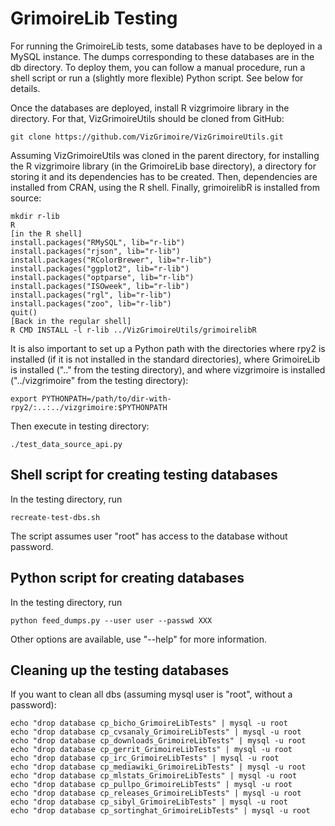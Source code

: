 # GrimoireLib Testing

For running the GrimoireLib tests, some databases have to be deployed in a MySQL instance. The dumps corresponding to these databases are in the db directory. To deploy them, you can follow a manual procedure, run a shell script or run a (slightly more flexible) Python script. See below for details.

Once the databases are deployed, install R vizgrimoire library in the directory. For that, VizGrimoireUtils should be cloned from GitHub:

    git clone https://github.com/VizGrimoire/VizGrimoireUtils.git

Assuming VizGrimoireUtils was cloned in the parent directory, for installing the R vizgrimoire library (in the GrimoireLib base directory), a directory for storing it and its dependencies has to be created. Then, dependencies are installed from CRAN, using the R shell. Finally, grimoirelibR is installed from source:

    mkdir r-lib
    R
    [in the R shell]
    install.packages("RMySQL", lib="r-lib")
    install.packages("rjson", lib="r-lib")
    install.packages("RColorBrewer", lib="r-lib")
    install.packages("ggplot2", lib="r-lib")
    install.packages("optparse", lib="r-lib")
    install.packages("ISOweek", lib="r-lib")
    install.packages("rgl", lib="r-lib")
    install.packages("zoo", lib="r-lib")
    quit()
    [Back in the regular shell]
    R CMD INSTALL -l r-lib ../VizGrimoireUtils/grimoirelibR

It is also important to set up a Python path with the directories where rpy2 is installed (if it is not installed in the standard directories), where GrimoireLib is installed (".." from the testing directory), and where vizgrimoire is installed ("../vizgrimoire" from the testing directory):

    export PYTHONPATH=/path/to/dir-with-rpy2/:..:../vizgrimoire:$PYTHONPATH

Then execute in testing directory:

    ./test_data_source_api.py

## Shell script for creating testing databases

In the testing directory, run

    recreate-test-dbs.sh

The script assumes user "root" has access to the database without password.

## Python script for creating databases

In the testing directory, run

    python feed_dumps.py --user user --passwd XXX

Other options are available, use "--help" for more information.

## Cleaning up the testing databases

If you want to clean all dbs (assuming mysql user is "root", without a password):

    echo "drop database cp_bicho_GrimoireLibTests" | mysql -u root
    echo "drop database cp_cvsanaly_GrimoireLibTests" | mysql -u root
    echo "drop database cp_downloads_GrimoireLibTests" | mysql -u root
    echo "drop database cp_gerrit_GrimoireLibTests" | mysql -u root
    echo "drop database cp_irc_GrimoireLibTests" | mysql -u root
    echo "drop database cp_mediawiki_GrimoireLibTests" | mysql -u root
    echo "drop database cp_mlstats_GrimoireLibTests" | mysql -u root
    echo "drop database cp_pullpo_GrimoireLibTests" | mysql -u root
    echo "drop database cp_releases_GrimoireLibTests" | mysql -u root
    echo "drop database cp_sibyl_GrimoireLibTests" | mysql -u root
    echo "drop database cp_sortinghat_GrimoireLibTests" | mysql -u root
